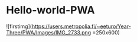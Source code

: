 # Hello-world-PWA
![firstimg](https://users.metropolia.fi/~eeturo/Year-Three/PWA/Images/IMG_2733.png =250x600)
